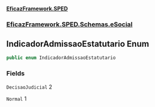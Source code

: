 #### [EficazFramework.SPED](EficazFrameworkSPED.md 'EficazFramework SPED')
### [EficazFramework.SPED.Schemas.eSocial](EficazFramework.SPED.Schemas.eSocial.md 'EficazFramework.SPED.Schemas.eSocial')

## IndicadorAdmissaoEstatutario Enum

```csharp
public enum IndicadorAdmissaoEstatutario
```
### Fields

<a name='EficazFramework.SPED.Schemas.eSocial.IndicadorAdmissaoEstatutario.DecisaoJudicial'></a>

`DecisaoJudicial` 2

<a name='EficazFramework.SPED.Schemas.eSocial.IndicadorAdmissaoEstatutario.Normal'></a>

`Normal` 1